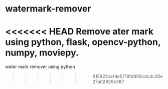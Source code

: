 # watermark-remover
<<<<<<< HEAD
Remove ater mark using python, flask, opencv-python, numpy, moviepy.
=======
water mark remover using python
>>>>>>> 615922ce1de5718fd809cdc4c30e27a02826e387
